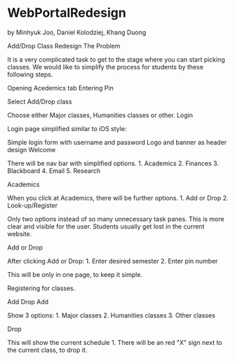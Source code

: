 # WebPortalRedesign
by Minhyuk Joo, Daniel Kolodziej, Khang Duong

Add/Drop Class Redesign
The Problem

It is a very complicated task to get to the stage where you can start picking classes. We would like to simplify the process for students by these following steps.

Opening Acedemics tab
Entering Pin

Select Add/Drop class

Choose either Major classes, Humanities classes or other.
Login

Login page simplified similar to iOS style:

Simple login form with username and password
Logo and banner as header design
Welcome

There will be nav bar with simplified options. 1. Academics 2. Finances 3. Blackboard 4. Email 5. Research

Academics

When you click at Academics, there will be further options. 1. Add or Drop 2. Look-up/Register

Only two options instead of so many unnecessary task panes. This is more clear and visible for the user. Students usually get lost in the current website.

Add or Drop

After clicking Add or Drop: 1. Enter desired semester 2. Enter pin number

This will be only in one page, to keep it simple.

Registering for classes.

Add
Drop
Add

Show 3 options: 1. Major classes 2. Humanities classes 3. Other classes

Drop

This will show the current schedule 1. There will be an red "X" sign next to the current class, to drop it.
